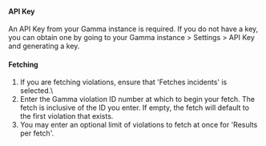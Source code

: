#### API Key
An API Key from your Gamma instance is required. 
If you do not have a key, you can obtain one by going to your Gamma instance > Settings > API Key and generating a key.

#### Fetching
1. If you are fetching violations, ensure that 'Fetches incidents' is selected.\
2. Enter the Gamma violation ID number at which to begin your fetch. The fetch is inclusive of the ID you enter. If empty, the fetch will default to the first violation that exists. 
3. You may enter an optional limit of violations to fetch at once for 'Results per fetch'.